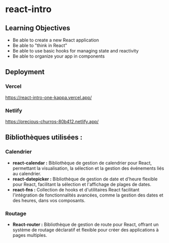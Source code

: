 # react-intro

## Learning Objectives

- Be able to create a new React application
- Be able to "think in React"
- Be able to use basic hooks for managing state and reactivity
- Be able to organize your app in components


## Deployment

### Vercel

https://react-intro-one-kappa.vercel.app/

### Netlify

https://precious-churros-80b412.netlify.app/


## Bibliothèques utilisées :


### Calendrier
- **react-calendar :** Bibliothèque de gestion de calendrier pour React, permettant la visualisation, la sélection et la gestion des événements liés au calendrier.
- **react-datepicker :** Bibliothèque de gestion de date et d'heure flexible pour React, facilitant la sélection et l'affichage de plages de dates.
- **react-fns :** Collection de hooks et d'utilitaires React facilitant l'intégration de fonctionnalités avancées, comme la gestion des dates et des heures, dans vos composants.

### Routage
- **React-router :** Bibliothèque de gestion de route pour React, offrant un système de routage déclaratif et flexible pour créer des applications à pages multiples.
